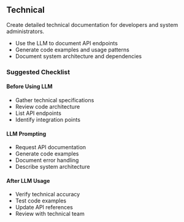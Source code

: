 ## Technical
Create detailed technical documentation for developers and system administrators.

- Use the LLM to document API endpoints
- Generate code examples and usage patterns
- Document system architecture and dependencies

### Suggested Checklist

#### Before Using LLM
- Gather technical specifications
- Review code architecture
- List API endpoints
- Identify integration points

#### LLM Prompting
- Request API documentation
- Generate code examples
- Document error handling
- Describe system architecture

#### After LLM Usage
- Verify technical accuracy
- Test code examples
- Update API references
- Review with technical team
